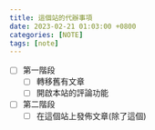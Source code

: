 ```yaml
---
title: 這個站的代辦事項
date: 2023-02-21 01:03:00 +0800
categories: [NOTE]
tags: [note]
---
```


- [ ] 第一階段
  + [ ] 轉移舊有文章
  + [ ] 開啟本站的評論功能
- [ ] 第二階段
  + [ ] 在這個站上發佈文章(除了這個)
